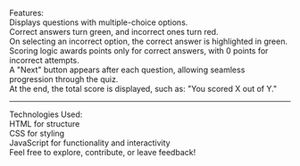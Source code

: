 Features:<br>
Displays questions with multiple-choice options.<br>
Correct answers turn green, and incorrect ones turn red.<br>
On selecting an incorrect option, the correct answer is highlighted in green.<br>
Scoring logic awards points only for correct answers, with 0 points for incorrect attempts.<br>
A "Next" button appears after each question, allowing seamless progression through the quiz.<br>
At the end, the total score is displayed, such as: "You scored X out of Y."<br>
<hr>
Technologies Used:<br>
HTML for structure<br>
CSS for styling<br>
JavaScript for functionality and interactivity<br>
Feel free to explore, contribute, or leave feedback!
